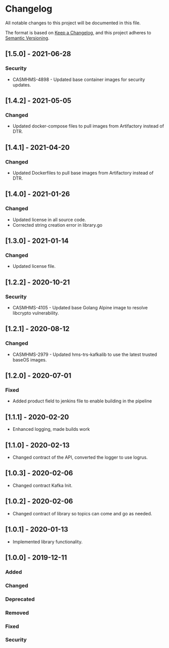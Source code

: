 # Changelog

All notable changes to this project will be documented in this file.

The format is based on [Keep a Changelog](https://keepachangelog.com/en/1.0.0/),
and this project adheres to [Semantic Versioning](https://semver.org/spec/v2.0.0.html).

## [1.5.0] - 2021-06-28

### Security

- CASMHMS-4898 - Updated base container images for security updates.

## [1.4.2] - 2021-05-05

### Changed

- Updated docker-compose files to pull images from Artifactory instead of DTR.

## [1.4.1] - 2021-04-20

### Changed

- Updated Dockerfiles to pull base images from Artifactory instead of DTR.

## [1.4.0] - 2021-01-26

### Changed

- Updated license in all source code.
- Corrected string creation error in library.go

## [1.3.0] - 2021-01-14

### Changed

- Updated license file.

## [1.2.2] - 2020-10-21

### Security

- CASMHMS-4105 - Updated base Golang Alpine image to resolve libcrypto vulnerability.

## [1.2.1] - 2020-08-12

### Changed

- CASMHMS-2979 - Updated hms-trs-kafkalib to use the latest trusted baseOS images.

## [1.2.0] - 2020-07-01

### Fixed

- Added product field to jenkins file to enable building in the pipeline

## [1.1.1] - 2020-02-20

- Enhanced logging, made builds work

## [1.1.0] - 2020-02-13

- Changed contract of the API, converted the logger to use logrus.

## [1.0.3] - 2020-02-06

- Changed contract Kafka Init.

## [1.0.2] - 2020-02-06

- Changed contract of library so topics can come and go as needed.

## [1.0.1] - 2020-01-13

- Implemented library functionality.  

## [1.0.0] - 2019-12-11

### Added

### Changed

### Deprecated

### Removed

### Fixed

### Security

